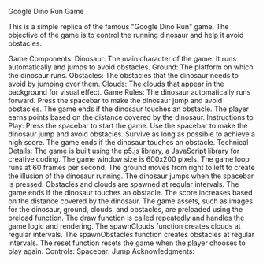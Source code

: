 Google Dino Run Game

This is a simple replica of the famous "Google Dino Run" game. The objective of the game is to control the running dinosaur and help it avoid obstacles.

Game Components:
Dinosaur: The main character of the game. It runs automatically and jumps to avoid obstacles.
Ground: The platform on which the dinosaur runs.
Obstacles: The obstacles that the dinosaur needs to avoid by jumping over them.
Clouds: The clouds that appear in the background for visual effect.
Game Rules:
The dinosaur automatically runs forward.
Press the spacebar to make the dinosaur jump and avoid obstacles.
The game ends if the dinosaur touches an obstacle.
The player earns points based on the distance covered by the dinosaur.
Instructions to Play:
Press the spacebar to start the game.
Use the spacebar to make the dinosaur jump and avoid obstacles.
Survive as long as possible to achieve a high score.
The game ends if the dinosaur touches an obstacle.
Technical Details:
The game is built using the p5.js library, a JavaScript library for creative coding.
The game window size is 600x200 pixels.
The game loop runs at 60 frames per second.
The ground moves from right to left to create the illusion of the dinosaur running.
The dinosaur jumps when the spacebar is pressed.
Obstacles and clouds are spawned at regular intervals.
The game ends if the dinosaur touches an obstacle.
The score increases based on the distance covered by the dinosaur.
The game assets, such as images for the dinosaur, ground, clouds, and obstacles, are preloaded using the preload function.
The draw function is called repeatedly and handles the game logic and rendering.
The spawnClouds function creates clouds at regular intervals.
The spawnObstacles function creates obstacles at regular intervals.
The reset function resets the game when the player chooses to play again.
Controls:
Spacebar: Jump
Acknowledgments:
